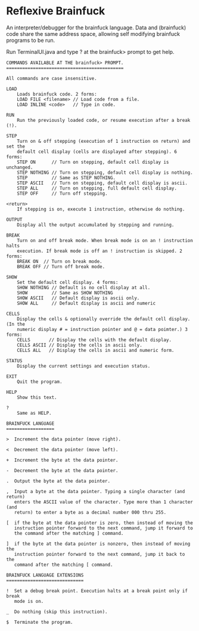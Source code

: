 # Reflexive Brainfuck
An interpreter/debugger for the brainfuck language. Data and (brainfuck) code share the same address space, allowing self modifying brainfuck programs to be run.

Run TerminalUI.java and type ? at the brainfuck> prompt to get help.

    COMMANDS AVAILABLE AT THE brainfuck> PROMPT.
    ============================================

    All commands are case insensitive.

    LOAD
        Loads brainfuck code. 2 forms:
        LOAD FILE <filename> // Load code from a file.
        LOAD INLINE <code>   // Type in code.

    RUN
        Run the previously loaded code, or resume execution after a break (!).

    STEP
        Turn on & off stepping (execution of 1 instruction on return) and set the
        default cell display (cells are displayed after stepping). 6 forms:
        STEP ON      // Turn on stepping, default cell display is unchanged.
        STEP NOTHING // Turn on stepping, default cell display is nothing.
        STEP         // Same as STEP NOTHING.
        STEP ASCII   // Turn on stepping, default cell display is ascii.
        STEP ALL     // Turn on stepping, full default cell display.
        STEP OFF     // Turn off stepping.

    <return>
        If stepping is on, execute 1 instruction, otherwise do nothing.

    OUTPUT
        Display all the output accumulated by stepping and running.

    BREAK
        Turn on and off break mode. When break mode is on an ! instruction halts
        execution. If break mode is off an ! instruction is skipped. 2 forms:
        BREAK ON  // Turn on break mode.
        BREAK OFF // Turn off break mode.

    SHOW
        Set the default cell display. 4 forms:
        SHOW NOTHING // Default is no cell display at all.
        SHOW         // Same as SHOW NOTHING
        SHOW ASCII   // Default display is ascii only.
        SHOW ALL     // Default display is ascii and numeric

    CELLS
        Display the cells & optionally override the default cell display. (In the
        numeric display # = instruction pointer and @ = data poimter.) 3 forms:
        CELLS       // Display the cells with the default display.
        CELLS ASCII // Display the cells in ascii only.
        CELLS ALL   // Display the cells in ascii and numeric form.

    STATUS
        Display the current settings and execution status.

    EXIT
        Quit the program.

    HELP
        Show this text.

    ?
        Same as HELP.

    BRAINFUCK LANGUAGE
    ==================

    >  Increment the data pointer (move right).

    <  Decrement the data pointer (move left).

    +  Increment the byte at the data pointer.

    -  Decrement the byte at the data pointer.

    .  Output the byte at the data pointer.

    ,  Input a byte at the data pointer. Typing a single character (and return)
       enters the ASCII value of the character. Type more than 1 character (and
       return) to enter a byte as a decimal number 000 thru 255.

    [  if the byte at the data pointer is zero, then instead of moving the
       instruction pointer forward to the next command, jump it forward to
       the command after the matching ] command.

    ]  if the byte at the data pointer is nonzero, then instead of moving the
       instruction pointer forward to the next command, jump it back to the
       command after the matching [ command.

    BRAINFUCK LANGUAGE EXTENSIONS
    =============================

    !  Set a debug break point. Execution halts at a break point only if break
       mode is on.

    _  Do nothing (skip this instruction).

    $  Terminate the program.
